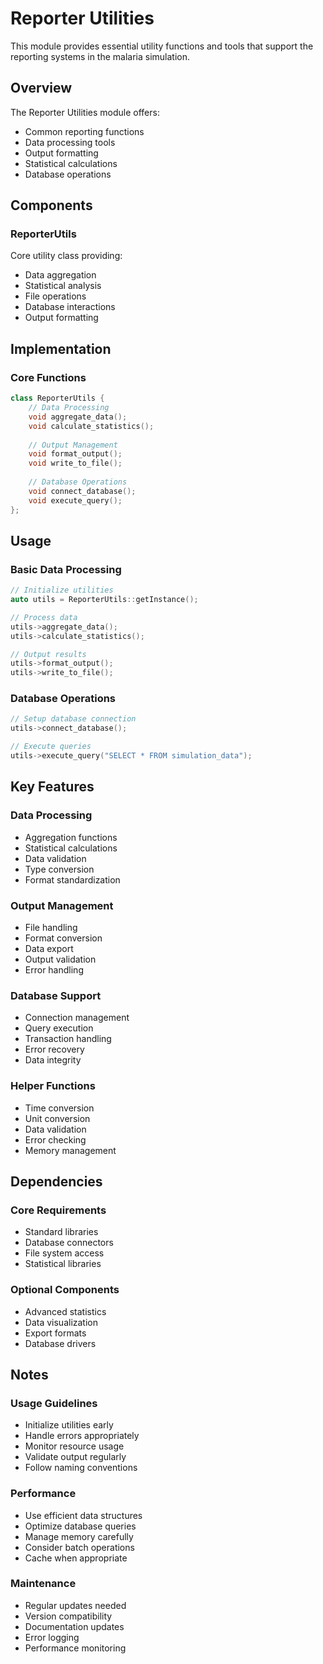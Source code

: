 # Reporter Utilities

This module provides essential utility functions and tools that support the reporting systems in the malaria simulation.

## Overview

The Reporter Utilities module offers:
- Common reporting functions
- Data processing tools
- Output formatting
- Statistical calculations
- Database operations

## Components

### ReporterUtils
Core utility class providing:
- Data aggregation
- Statistical analysis
- File operations
- Database interactions
- Output formatting

## Implementation

### Core Functions
```cpp
class ReporterUtils {
    // Data Processing
    void aggregate_data();
    void calculate_statistics();
    
    // Output Management
    void format_output();
    void write_to_file();
    
    // Database Operations
    void connect_database();
    void execute_query();
};
```

## Usage

### Basic Data Processing
```cpp
// Initialize utilities
auto utils = ReporterUtils::getInstance();

// Process data
utils->aggregate_data();
utils->calculate_statistics();

// Output results
utils->format_output();
utils->write_to_file();
```

### Database Operations
```cpp
// Setup database connection
utils->connect_database();

// Execute queries
utils->execute_query("SELECT * FROM simulation_data");
```

## Key Features

### Data Processing
- Aggregation functions
- Statistical calculations
- Data validation
- Type conversion
- Format standardization

### Output Management
- File handling
- Format conversion
- Data export
- Output validation
- Error handling

### Database Support
- Connection management
- Query execution
- Transaction handling
- Error recovery
- Data integrity

### Helper Functions
- Time conversion
- Unit conversion
- Data validation
- Error checking
- Memory management

## Dependencies

### Core Requirements
- Standard libraries
- Database connectors
- File system access
- Statistical libraries

### Optional Components
- Advanced statistics
- Data visualization
- Export formats
- Database drivers

## Notes

### Usage Guidelines
- Initialize utilities early
- Handle errors appropriately
- Monitor resource usage
- Validate output regularly
- Follow naming conventions

### Performance
- Use efficient data structures
- Optimize database queries
- Manage memory carefully
- Consider batch operations
- Cache when appropriate

### Maintenance
- Regular updates needed
- Version compatibility
- Documentation updates
- Error logging
- Performance monitoring
